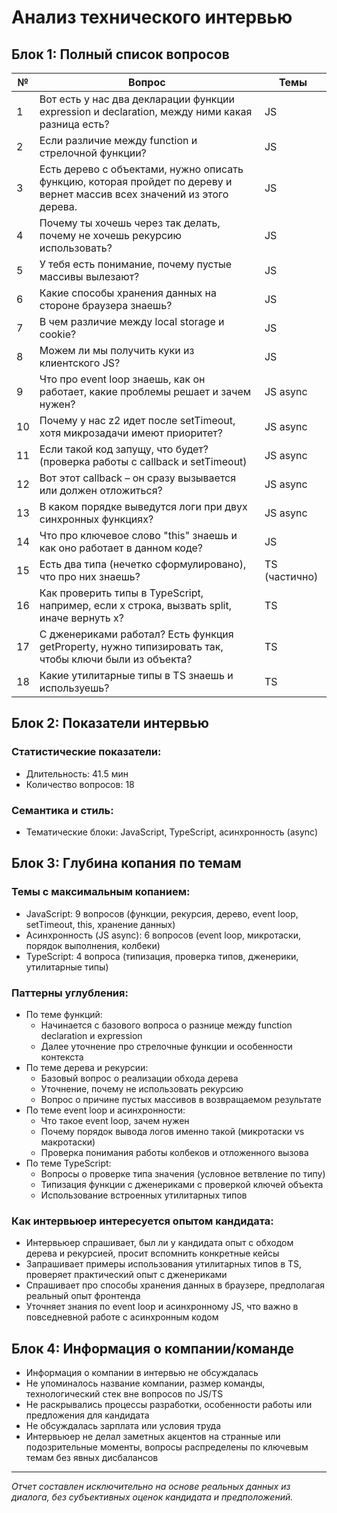 # Анализ технического интервью

## Блок 1: Полный список вопросов

| №  | Вопрос                                                                                                                  | Темы       |
|-----|--------------------------------------------------------------------------------------------------------------------------|------------|
| 1   | Вот есть у нас два декларации функции expression и declaration, между ними какая разница есть?                          | JS         |
| 2   | Если различие между function и стрелочной функции?                                                                       | JS         |
| 3   | Есть дерево с объектами, нужно описать функцию, которая пройдет по дереву и вернет массив всех значений из этого дерева. | JS         |
| 4   | Почему ты хочешь через так делать, почему не хочешь рекурсию использовать?                                               | JS         |
| 5   | У тебя есть понимание, почему пустые массивы вылезают?                                                                   | JS         |
| 6   | Какие способы хранения данных на стороне браузера знаешь?                                                                | JS         |
| 7   | В чем различие между local storage и cookie?                                                                              | JS         |
| 8   | Можем ли мы получить куки из клиентского JS?                                                                             | JS         |
| 9   | Что про event loop знаешь, как он работает, какие проблемы решает и зачем нужен?                                          | JS async   |
| 10  | Почему у нас z2 идет после setTimeout, хотя микрозадачи имеют приоритет?                                                  | JS async   |
| 11  | Если такой код запущу, что будет? (проверка работы с callback и setTimeout)                                              | JS async   |
| 12  | Вот этот callback – он сразу вызывается или должен отложиться?                                                           | JS async   |
| 13  | В каком порядке выведутся логи при двух синхронных функциях?                                                              | JS async   |
| 14  | Что про ключевое слово "this" знаешь и как оно работает в данном коде?                                                    | JS         |
| 15  | Есть два типа (нечетко сформулировано), что про них знаешь?                                                               | TS (частично) |
| 16  | Как проверить типы в TypeScript, например, если x строка, вызвать split, иначе вернуть x?                                 | TS         |
| 17  | С дженериками работал? Есть функция getProperty, нужно типизировать так, чтобы ключи были из объекта?                     | TS         |
| 18  | Какие утилитарные типы в TS знаешь и используешь?                                                                         | TS         |

## Блок 2: Показатели интервью

### Статистические показатели:
- Длительность: 41.5 мин
- Количество вопросов: 18

### Семантика и стиль:
- Тематические блоки: JavaScript, TypeScript, асинхронность (async)

## Блок 3: Глубина копания по темам

### Темы с максимальным копанием:
- JavaScript: 9 вопросов (функции, рекурсия, дерево, event loop, setTimeout, this, хранение данных)
- Асинхронность (JS async): 6 вопросов (event loop, микротаски, порядок выполнения, колбеки)
- TypeScript: 4 вопроса (типизация, проверка типов, дженерики, утилитарные типы)

### Паттерны углубления:

- По теме функций:
  - Начинается с базового вопроса о разнице между function declaration и expression
  - Далее уточнение про стрелочные функции и особенности контекста
- По теме дерева и рекурсии:
  - Базовый вопрос о реализации обхода дерева
  - Уточнение, почему не использовать рекурсию
  - Вопрос о причине пустых массивов в возвращаемом результате
- По теме event loop и асинхронности:
  - Что такое event loop, зачем нужен
  - Почему порядок вывода логов именно такой (микротаски vs макротаски)
  - Проверка понимания работы колбеков и отложенного вызова
- По теме TypeScript:
  - Вопросы о проверке типа значения (условное ветвление по типу)
  - Типизация функции с дженериками с проверкой ключей объекта
  - Использование встроенных утилитарных типов

### Как интервьюер интересуется опытом кандидата:

- Интервьюер спрашивает, был ли у кандидата опыт с обходом дерева и рекурсией, просит вспомнить конкретные кейсы
- Запрашивает примеры использования утилитарных типов в TS, проверяет практический опыт с дженериками
- Спрашивает про способы хранения данных в браузере, предполагая реальный опыт фронтенда
- Уточняет знания по event loop и асинхронному JS, что важно в повседневной работе с асинхронным кодом

## Блок 4: Информация о компании/команде

- Информация о компании в интервью не обсуждалась
- Не упоминалось название компании, размер команды, технологический стек вне вопросов по JS/TS
- Не раскрывались процессы разработки, особенности работы или предложения для кандидата
- Не обсуждалась зарплата или условия труда
- Интервьюер не делал заметных акцентов на странные или подозрительные моменты, вопросы распределены по ключевым темам без явных дисбалансов

---

*Отчет составлен исключительно на основе реальных данных из диалога, без субъективных оценок кандидата и предположений.*